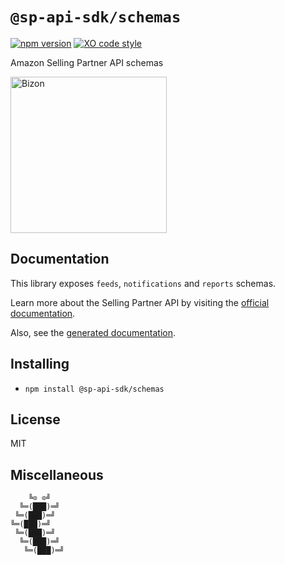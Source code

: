 # `@sp-api-sdk/schemas`

[![npm version](https://img.shields.io/npm/v/@sp-api-sdk/schemas)](https://www.npmjs.com/package/@sp-api-sdk/schemas)
[![XO code style](https://img.shields.io/badge/code_style-xo-cyan)](https://github.com/xojs/xo)

Amazon Selling Partner API schemas

[<img src="https://files.bizon.solutions/images/logo/bizon-horizontal.png" alt="Bizon" width="250"/>](https://www.bizon.solutions?utm_source=github&utm_medium=readme&utm_campaign=selling-partner-api-sdk)

## Documentation

This library exposes `feeds`, `notifications` and `reports` schemas.

Learn more about the Selling Partner API by visiting the [official documentation](https://developer-docs.amazon.com/sp-api/docs).

Also, see the [generated documentation](https://bizon.github.io/selling-partner-api-sdk/modules/_sp_api_sdk_schemas.html).

## Installing

- `npm install @sp-api-sdk/schemas`

## License

MIT

## Miscellaneous

```
    ╚⊙ ⊙╝
  ╚═(███)═╝
 ╚═(███)═╝
╚═(███)═╝
 ╚═(███)═╝
  ╚═(███)═╝
   ╚═(███)═╝
```
